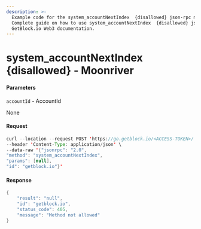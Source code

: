 ```yaml
---
description: >-
  Example code for the system_accountNextIndex  {disallowed} json-rpc method.
  Сomplete guide on how to use system_accountNextIndex  {disallowed} json-rpc in
  GetBlock.io Web3 documentation.
---
```


# system\_accountNextIndex {disallowed} - Moonriver

#### Parameters

`accountId` - AccountId

None

#### Request

```java
curl --location --request POST 'https://go.getblock.io/<ACCESS-TOKEN>/' \
--header 'Content-Type: application/json' \
--data-raw '{"jsonrpc": "2.0",
"method": "system_accountNextIndex",
"params": [null],
"id": "getblock.io"}'
```

#### Response

```java
{
    "result": "null",
    "id": "getblock.io",
    "status_code": 405,
    "message": "Method not allowed"
}
```

